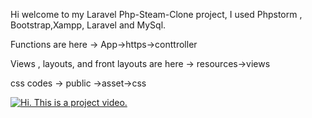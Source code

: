 Hi welcome to my Laravel Php-Steam-Clone project,
 I used Phpstorm , Bootstrap,Xampp, Laravel and MySql.


Functions are here -> App->https->conttroller

Views , layouts, and front layouts are here -> resources->views

css codes -> public ->asset->css


[![Hi. This is a project video.](https://img.youtube.com/vi/VID/0.jpg)](https://youtu.be/Zb7Qk6DkGaU)


